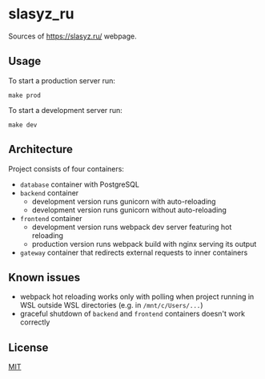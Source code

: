 # slasyz_ru

Sources of https://slasyz.ru/ webpage.


## Usage

To start a production server run:

```shell script
make prod
```

To start a development server run:

```shell script
make dev
```


## Architecture

Project consists of four containers:
- `database` container with PostgreSQL
- `backend` container
  - development version runs gunicorn with auto-reloading
  - development version runs gunicorn without auto-reloading
- `frontend` container
  - development version runs webpack dev server featuring hot reloading
  - production version runs webpack build with nginx serving its output
- `gateway` container that redirects external requests to inner containers


## Known issues

- webpack hot reloading works only with polling when project running in WSL outside WSL directories (e.g. in `/mnt/c/Users/...`)
- graceful shutdown of `backend` and `frontend` containers doesn't work correctly

## License
[MIT](https://choosealicense.com/licenses/mit/)
